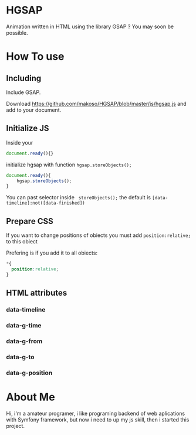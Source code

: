 # HGSAP
Animation written in HTML using the library GSAP ? You may soon be possible.
# How To use
## Including
  Include GSAP.

  Download https://github.com/makoso/HGSAP/blob/master/js/hgsap.js
  and add to your document.
## Initialize JS
  Inside your
  ```js
  document.ready(){}
  ```
  initialize hgsap with function ```hgsap.storeObjects();```
  ```js
  document.ready(){
      hgsap.storeObjects();
  }
  ```
  You can past selector inside ``` storeObjects();``` the default is ``` [data-timeline]:not([data-finished]) ```
## Prepare CSS
  If you want to change positions of obiects you must add ``` position:relative; ``` to this obiect

  Prefering is if you add it to all obiects:
  ```css
  *{
    position:relative;
  }
  ```
## HTML attributes
### data-timeline

### data-g-time

### data-g-from

### data-g-to

### data-g-position

# About Me
Hi, i'm a amateur programer, i like programing backend of web aplications with Symfony framework, but now i need to up my js skill, then i started this project.
